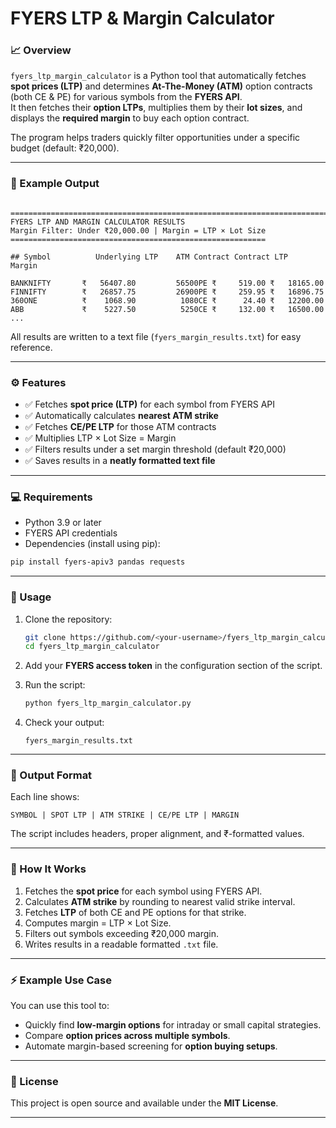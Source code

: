 
# FYERS LTP & Margin Calculator

### 📈 Overview
`fyers_ltp_margin_calculator` is a Python tool that automatically fetches **spot prices (LTP)** and determines **At-The-Money (ATM)** option contracts (both CE & PE) for various symbols from the **FYERS API**.  
It then fetches their **option LTPs**, multiplies them by their **lot sizes**, and displays the **required margin** to buy each option contract.

The program helps traders quickly filter opportunities under a specific budget (default: ₹20,000).

---

### 🧮 Example Output

```

========================================================================================================================
FYERS LTP AND MARGIN CALCULATOR RESULTS
Margin Filter: Under ₹20,000.00 | Margin = LTP × Lot Size
=========================================================

## Symbol          Underlying LTP    ATM Contract Contract LTP       Margin

BANKNIFTY       ₹   56407.80         56500PE ₹     519.00 ₹   18165.00
FINNIFTY        ₹   26857.75         26900PE ₹     259.95 ₹   16896.75
360ONE          ₹    1068.90          1080CE ₹      24.40 ₹   12200.00
ABB             ₹    5227.50          5250CE ₹     132.00 ₹   16500.00
...

````

All results are written to a text file (`fyers_margin_results.txt`) for easy reference.

---

### ⚙️ Features

- ✅ Fetches **spot price (LTP)** for each symbol from FYERS API  
- ✅ Automatically calculates **nearest ATM strike**  
- ✅ Fetches **CE/PE LTP** for those ATM contracts  
- ✅ Multiplies LTP × Lot Size = Margin  
- ✅ Filters results under a set margin threshold (default ₹20,000)  
- ✅ Saves results in a **neatly formatted text file**

---

### 💻 Requirements

- Python 3.9 or later  
- FYERS API credentials  
- Dependencies (install using pip):

```bash
pip install fyers-apiv3 pandas requests
````

---

### 🚀 Usage

1. Clone the repository:

   ```bash
   git clone https://github.com/<your-username>/fyers_ltp_margin_calculator.git
   cd fyers_ltp_margin_calculator
   ```

2. Add your **FYERS access token** in the configuration section of the script.

3. Run the script:

   ```bash
   python fyers_ltp_margin_calculator.py
   ```

4. Check your output:

   ```
   fyers_margin_results.txt
   ```

---

### 📁 Output Format

Each line shows:

```
SYMBOL | SPOT LTP | ATM STRIKE | CE/PE LTP | MARGIN
```

The script includes headers, proper alignment, and ₹-formatted values.

---

### 🧠 How It Works

1. Fetches the **spot price** for each symbol using FYERS API.
2. Calculates **ATM strike** by rounding to nearest valid strike interval.
3. Fetches **LTP** of both CE and PE options for that strike.
4. Computes margin = LTP × Lot Size.
5. Filters out symbols exceeding ₹20,000 margin.
6. Writes results in a readable formatted `.txt` file.

---

### ⚡ Example Use Case

You can use this tool to:

* Quickly find **low-margin options** for intraday or small capital strategies.
* Compare **option prices across multiple symbols**.
* Automate margin-based screening for **option buying setups**.

---

### 🧾 License

This project is open source and available under the **MIT License**.

---
